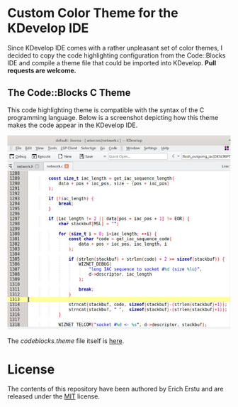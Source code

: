 # Custom Color Theme for the KDevelop IDE ########################################

Since KDevelop IDE comes with a rather unpleasant set of color themes, I decided
to copy the code highlighting configuration from the Code::Blocks IDE and compile
a theme file that could be imported into KDevelop. **Pull requests are welcome.**


## The Code::Blocks C Theme ######################################################

This code highlighting theme is compatible with the syntax of the C programming
language. Below is a screenshot depicting how this theme makes the code appear in
the KDevelop IDE.

![Code::Blocks theme preview](codeblocks.jpg)

The _codeblocks.theme_ file itself is [here](codeblocks.theme).


# License ######################################################################

The contents of this repository have been authored by Erich Erstu and are released
under the [MIT](LICENSE) license.
